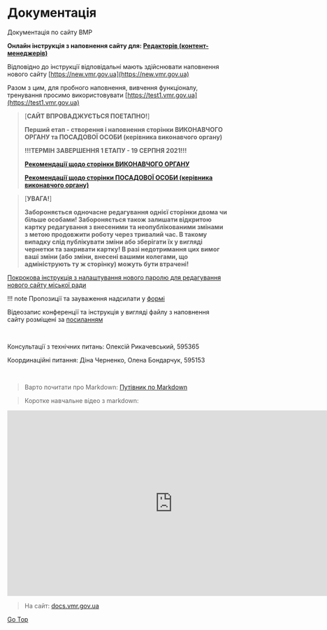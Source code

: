 # Документація



Документація по сайту ВМР

**Онлайн інструкція з наповнення сайту для: 
[Редакторів (контент-менеджерів)](https://docs.vmr.gov.ua/ContentEditors/ContentEditor_Manual)**


Відповідно до інструкції відповідальні мають здійснювати наповнення нового сайту  [https://new.vmr.gov.ua](https://new.vmr.gov.ua)

Разом з цим, для пробного наповнення, вивчення функціоналу, тренування просимо використовувати [https://test1.vmr.gov.ua](https://test1.vmr.gov.ua)

> [**САЙТ ВПРОВАДЖУЄТЬСЯ ПОЕТАПНО!**]
> 
> **Перший етап - створення і наповнення сторінки ВИКОНАВЧОГО ОРГАНУ та ПОСАДОВОЇ ОСОБИ (керівника виконавчого органу)**
> 
> **!!!ТЕРМІН ЗАВЕРШЕННЯ 1 ЕТАПУ - 19 СЕРПНЯ 2021!!!**
> 
> **[Рекомендації щодо сторінки ВИКОНАВЧОГО ОРГАНУ](https://docs.vmr.gov.ua/ContentEditors/CreateDepartment/)**
> 
> **[Рекомендації щодо сторінки ПОСАДОВОЇ ОСОБИ (керівника виконавчого органу)](https://docs.vmr.gov.ua/ContentEditors/CreateOfficial/)**
&nbsp;

> [**УВАГА!**]
> 
> **Забороняється одночасне редагування однієї сторінки двома чи більше особами! Забороняється також залишати відкритою картку редагування з внесеними та неопублікованими змінами з метою продовжити роботу через тривалий час. В такому випадку слід публікувати зміни або зберігати їх у вигляді чернетки та закривати картку! В разі недотримання цих вимог ваші зміни (або зміни, внесені вашими колегами, що адмініструють ту ж сторінку) можуть бути втрачені!**


[Покрокова інструкція з налаштування нового паролю для редагування нового сайту міської ради](https://drive.google.com/file/d/1uZKefK1yr1JgItzT6xLznXe-SF0di7HA/view?usp=sharing)


!!! note
   Пропозиції та зауваження надсилати у [формі](https://forms.gle/no5a82WQeeLBkDBd8)



Відеозапис конференції та інструкція у вигляді файлу з наповнення сайту розміщені за [посиланням](https://drive.google.com/drive/folders/1vxNdPGNhCKCb8g28nMzwHic48xQBBQK6?usp=sharing)

&nbsp;

Консультації з технічних питань: Олексій Рикачевський, 595365

Координаційні питання: Діна Черненко, Олена Бондарчук, 595153  

&nbsp;
> Варто почитати про Markdown:
> [Путівник по Markdown](https://markdown.rozh2sch.org.ua)

> Коротке навчальне відео з markdown:

<iframe width="756" height="425" src="https://www.youtube.com/embed/syrGPPekLHQ" title="YouTube video player" frameborder="0" allow="accelerometer; autoplay; clipboard-write; encrypted-media; gyroscope; picture-in-picture" allowfullscreen></iframe>






> На сайт: 
[docs.vmr.gov.ua](https://docs.vmr.gov.ua)

[Go Top](#)
